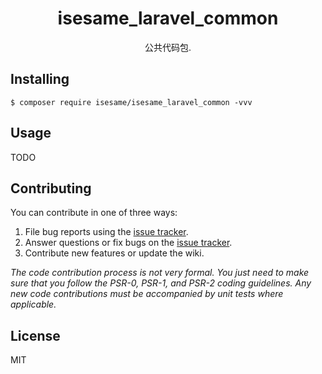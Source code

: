 <h1 align="center"> isesame_laravel_common </h1>

<p align="center"> 公共代码包.</p>


## Installing

```shell
$ composer require isesame/isesame_laravel_common -vvv
```

## Usage

TODO

## Contributing

You can contribute in one of three ways:

1. File bug reports using the [issue tracker](https://github.com/isesame/isesame_laravel_common/issues).
2. Answer questions or fix bugs on the [issue tracker](https://github.com/isesame/isesame_laravel_common/issues).
3. Contribute new features or update the wiki.

_The code contribution process is not very formal. You just need to make sure that you follow the PSR-0, PSR-1, and PSR-2 coding guidelines. Any new code contributions must be accompanied by unit tests where applicable._

## License

MIT